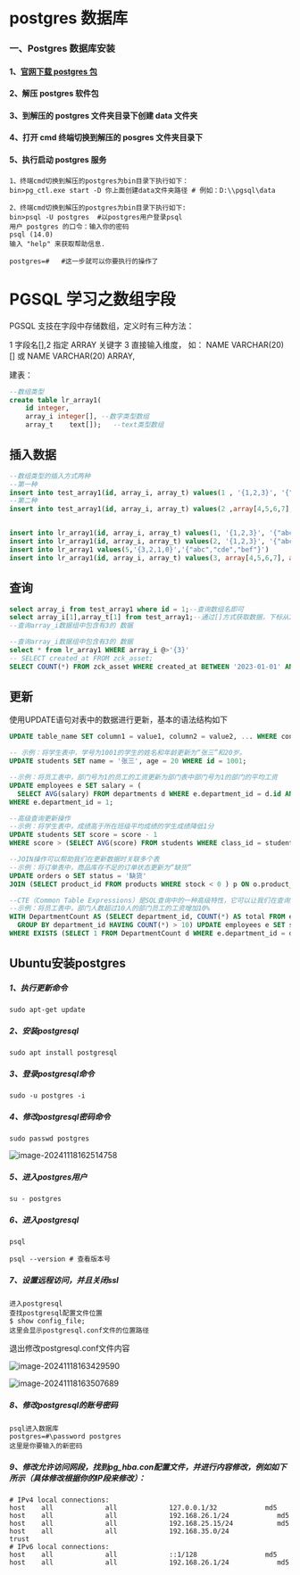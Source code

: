 # postgres 数据库

### 一、Postgres 数据库安装

#### 1、[官网下载 postgres 包](https://www.postgresql.org/docs/release/)

#### 2、解压 postgres 软件包

#### 3、到解压的 postgres 文件夹目录下创建 data 文件夹

#### 4、打开 cmd 终端切换到解压的 posgres 文件夹目录下

#### 5、执行启动 postgres 服务

```
1、终端cmd切换到解压的postgres为bin目录下执行如下：
bin>pg_ctl.exe start -D 你上面创建data文件夹路径 # 例如：D:\\pgsql\data

2、终端cmd切换到解压的postgres为bin目录下执行如下:
bin>psql -U postgres  #以postgres用户登录psql
用户 postgres 的口令：输入你的密码
psql (14.0)
输入 "help" 来获取帮助信息.

postgres=#   #这一步就可以你要执行的操作了
```

# PGSQL 学习之数组字段

PGSQL 支技在字段中存储数组，定义时有三种方法：

1 字段名[],2 指定 ARRAY 关键字 3 直接输入维度， 如： NAME VARCHAR(20) [] 或 NAME VARCHAR(20) ARRAY,

建表：

```sql
--数组类型
create table lr_array1(
    id integer,
    array_i integer[], --数字类型数组
    array_t    text[]);   --text类型数组
```

## 插入数据

```sql
--数组类型的插入方式两种
--第一种
insert into test_array1(id, array_i, array_t) values(1 , '{1,2,3}', '{"abc","def"}');
--第二种
insert into test_array1(id, array_i, array_t) values(2 ,array[4,5,6,7],array['h','d','s']);


insert into lr_array1(id, array_i, array_t) values(1, '{1,2,3}', '{"abc","def"}');
insert into lr_array1(id, array_i, array_t) values(2, '{1,2,3}', '{"abc","def"}');
insert into lr_array1 values(5,'{3,2,1,0}','{"abc","cde","bef"}')
insert into lr_array1(id, array_i, array_t) values(3, array[4,5,6,7], array['h','d','s']);
```

## 查询

```sql
select array_i from test_array1 where id = 1;--查询数组名即可
select array_i[1],array_t[1] from test_array1;--通过[]方式获取数据，下标从1开始
--查询array_i数据组中包含有3的 数据

--查询array_i数据组中包含有3的 数据
select * from lr_array1 WHERE array_i @>'{3}'
-- SELECT created_at FROM zck_asset;
SELECT COUNT(*) FROM zck_asset WHERE created_at BETWEEN '2023-01-01' AND '2023-12-31';
```


## 更新
使用UPDATE语句对表中的数据进行更新，基本的语法结构如下
```sql
UPDATE table_name SET column1 = value1, column2 = value2, ... WHERE condition;

-- 示例：将学生表中，学号为1001的学生的姓名和年龄更新为“张三”和20岁。
UPDATE students SET name = '张三', age = 20 WHERE id = 1001;

--示例：将员工表中，部门号为1的员工的工资更新为部门表中部门号为1的部门的平均工资
UPDATE employees e SET salary = (
  SELECT AVG(salary) FROM departments d WHERE e.department_id = d.id AND d.id = 1)
WHERE e.department_id = 1;

--高级查询更新操作
--示例：将学生表中，成绩高于所在班级平均成绩的学生成绩降低1分
UPDATE students SET score = score - 1
WHERE score > (SELECT AVG(score) FROM students WHERE class_id = students.class_id);

--JOIN操作可以帮助我们在更新数据时关联多个表
--示例：将订单表中，商品库存不足的订单状态更新为“缺货”
UPDATE orders o SET status = '缺货'
JOIN (SELECT product_id FROM products WHERE stock < 0 ) p ON o.product_id = p.product_id;

--CTE（Common Table Expressions）是SQL查询中的一种高级特性，它可以让我们在查询更新操作中创建一个临时的结果集，以便在后续查询中使用
--示例：将员工表中，部门人数超过10人的部门员工的工资增加10%
WITH DepartmentCount AS (SELECT department_id, COUNT(*) AS total FROM employees
  GROUP BY department_id HAVING COUNT(*) > 10) UPDATE employees e SET salary = salary * 1.1
WHERE EXISTS (SELECT 1 FROM DepartmentCount d WHERE e.department_id = d.department_id);
```


## Ubuntu安装postgres

##### 1、执行更新命令

```
sudo apt-get update
```

##### 2、安装postgresql

```
sudo apt install postgresql
```

##### 3、登录postgresql命令

```
sudo -u postgres -i
```

##### 4、修改postgresql密码命令

```
sudo passwd postgres
```

![image-20241118162514758](../../images/image-20241118162514758.png)

##### 5、进入postgres用户

```
su - postgres
```

##### 6、进入postgresql

```
psql

psql --version # 查看版本号
```

##### 7、设置远程访问，并且关闭ssl

```
进入postgresql
查找postgresql配置文件位置
$ show config_file;
这里会显示postgresql.conf文件的位置路径
```

退出修改postgresql.conf文件内容

![image-20241118163429590](../../images/image-20241118163429590.png)

![image-20241118163507689](../../images/image-20241118163507689.png)

##### 8、修改postgresql的账号密码

```
psql进入数据库
postgres=#\password postgres
这里是你要输入的新密码
```

##### 9、修改允许访问网段，找到pg_hba.con配置文件，并进行内容修改，例如如下所示（具体修改根据你的IP段来修改）：

```
# IPv4 local connections:
host    all             all             127.0.0.1/32            md5
host    all             all             192.168.26.1/24            md5
host    all             all             192.168.25.15/24           md5
host    all             all             192.168.35.0/24           trust
# IPv6 local connections:
host    all             all             ::1/128                 md5
host    all             all             192.168.26.1/24            md5
```

